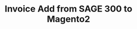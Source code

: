 ﻿---
title: "Invoice Add from SAGE 300 to Magento2"
toc: true
tag: developers
category: "Integration"
menus: 
    sagemagentointegration:
        title: "Invoice Add"
        icon: fa fa-wpexplorer
        identifier: sage300magentoinvoiceadd
---
